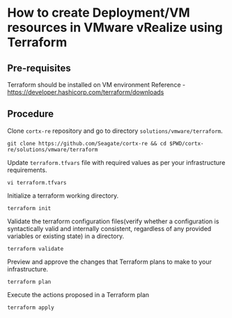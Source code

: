 # How to create Deployment/VM resources in VMware vRealize using Terraform

## Pre-requisites
Terraform should be installed on VM environment
Reference - https://developer.hashicorp.com/terraform/downloads

## Procedure
Clone `cortx-re` repository and go to directory `solutions/vmware/terraform`. 
```
git clone https://github.com/Seagate/cortx-re && cd $PWD/cortx-re/solutions/vmware/terraform
```
Update `terraform.tfvars` file with required values as per your infrastructure requirements.
```
vi terraform.tfvars
```
Initialize a terraform working directory.  
```
terraform init
```
Validate the terraform configuration files(verify whether a configuration is syntactically valid and internally consistent, regardless of any provided variables or existing state) in a directory.
```
terraform validate
```
Preview and approve the changes that Terraform plans to make to your infrastructure.
```
terraform plan
```
Execute the actions proposed in a Terraform plan
```
terraform apply
```